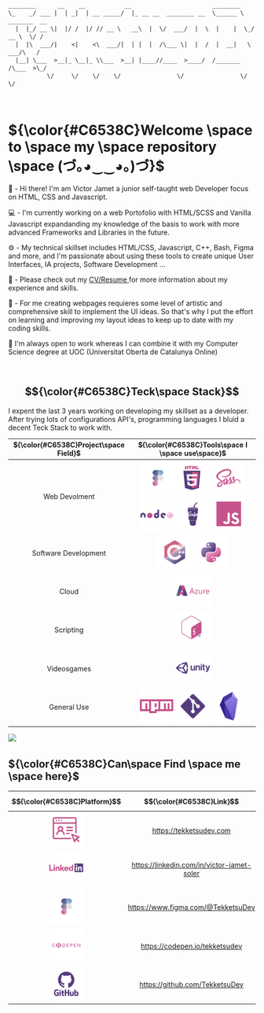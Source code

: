 ```
________      __    __           __                       ________               
\_    _/ ___ |  | _|  | __ _____/  |_ __ __  ________ __  \______ \   _______  __
  |  |_/ __ \|  |/ /  |/ // __ \   __\  |  \/  ___/  |  \  |    |  \_/ __ \  \/ /
  |  |\  ___/|    <|    <\  ___/|  | |  |  /\___ \|  |  /  |  __|   \  ___/\   / 
  |__| \___  >__|_ \__|_ \\___  >__| |____//____  >____/  /_______  /\___  >\_/  
           \/     \/    \/    \/                \/                \/     \/      
```
<br>

# ${\color{#C6538C}Welcome \space to \space my \space repository \space (づ｡◕‿‿◕｡)づ}$

👾 - Hi there! I'm am Victor Jamet a junior self-taught web Developer focus on HTML, CSS and Javascript.

💻 - I'm currently working on a web Portofolio with HTML/SCSS and Vanilla Javascript expandanding my knowledge of the basis to work with more advanced Frameworks and Libraries in the future.

⚙️ - My technical skillset includes HTML/CSS, Javascript, C++, Bash, Figma and more, and I'm passionate about using these tools to create unique User Interfaces, IA projects, Software Development ...

📄 - Please check out my <a href="https://drive.google.com/file/d/1Gh4q_RSMQUjufm2Qrm-QesiBepiZ79rO/view?usp=share_link"> CV/Resume </a> for more information about my experience and skills.  

🎨 - For me creating webpages requieres some level of artistic and comprehensive skill to implement the UI ideas. So that's why I put the effort on learning and improving my layout ideas to keep up to date with my coding skills. 

💼 I'm always open to work whereas I can combine it with my  Computer Science degree at UOC (Universitat Oberta de Catalunya Online)

<br>

## $${\color{#C6538C}Teck\space Stack}$$
I expent the last 3 years working on developing my skillset as a developer. After trying lots of configurations API's, programming languages I bluid a decent Teck Stack to work with.

| ${\color{#C6538C}Project\space Field}$ | ${\color{#C6538C}Tools\space I \space use\space}$ |
|:---------------:|:-------------:|
| Web Devolment   | <img src="./img/icon-figma.png" alt="figma"><img src="./img/icon-html5.png" alt="html5"/>  <img src="./img/icon-sass.png" alt="sass"/>  <img alt="nodejs" src="./img/icon-nodejs.png"/>  <img src="./img/icon-gulp.png" alt="gulp"/>  <img src="./img/icon-javascript.png" alt="javascript"/>|
| Software Development |<img alt="cplusplus" src="./img/icon-cplusplus.png">  <img alt="python" src="./img/icon-python.png"> |
| Cloud | <img src="./img/icon-azure.png"> |
| Scripting | <img src="./img/icon-bash.png"> |
|Videosgames|<img src="./img/icon-unity.png"/>|
|General Use| <img alt="npm" src="./img/icon-npm.png">  <img alt="git" src="./img/icon-git.png">  <img alt="obsidian" src="./img/icon-obsidian.png">|



  
  ![](https://github-readme-stats.vercel.app/api/top-langs/?username=TekketsuDev&theme=dracula&hide_border=false&include_all_commits=false&count_private=false&layout=compact)
<!---
<div align='center'>
  ![](https://github-readme-stats.vercel.app/api/top-langs/?username=tekketsudev&theme=dracula&show_icons=true)

</div>

![](https://github-readme-streak-stats.herokuapp.com/?user=tekketsudev&theme=dracula&show_icons=true)<br/>
---->
## ${\color{#C6538C}Can\space Find \space me \space here}$

| $${\color{#C6538C}Platform}$$ | $${\color{#C6538C}Link}$$|
| :-----------: | :-----------: |
| <img src="./img/icon-portofolio.png"> | https://tekketsudev.com |
| <img src="./img/icon-linkedin.png"> | https://linkedin.com/in/víctor-jamet-soler |
| <img src="./img/icon-figma.png"> | https://www.figma.com/@TekketsuDev |
| <img src="./img/icon-codepen.png"> | https://codepen.io/tekketsudev |
| <img src="./img/icon-github.png"> | https://github.com/TekketsuDev |
